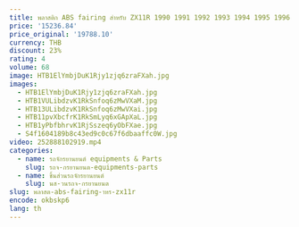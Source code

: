 ```yaml
---
title: พลาสติก ABS fairing สําหรับ ZX11R 1990 1991 1992 1993 1994 1995 1996 1997 19978 1999 2000 2001 สีฟ้า ZZ-R1100 90 01
price: '15236.84'
price_original: '19788.10'
currency: THB
discount: 23%
rating: 4
volume: 68
image: HTB1ElYmbjDuK1Rjy1zjq6zraFXah.jpg
images:
  - HTB1ElYmbjDuK1Rjy1zjq6zraFXah.jpg
  - HTB1VULibdzvK1RkSnfoq6zMwVXaM.jpg
  - HTB13ULibdzvK1RkSnfoq6zMwVXai.jpg
  - HTB11pvXbcfrK1RkSmLyq6xGApXaL.jpg
  - HTB1yPbfbhrvK1RjSszeq6yObFXae.jpg
  - S4f1604189b8c43ed9c0c67f6dbaaffc0W.jpg
video: 252888102919.mp4
categories:
  - name: รถจักรยานยนต์ equipments & Parts
    slug: รถจ-กรยานยนต-equipments-parts
  - name: ชิ้นส่วนรถจักรยานยนต์
    slug: นส-วนรถจ-กรยานยนต
slug: พลาสต-abs-fairing-าหร-zx11r
encode: okbskp6
lang: th
---
```

  